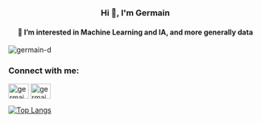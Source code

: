 <h3 align="center">Hi 👋, I'm Germain</h3>
<h4 align="center">👀 I’m interested in Machine Learning and IA, and more generally data</h4>
</h4>

<p align="left"> <img src="https://komarev.com/ghpvc/?username=germain-d&label=Profile%20views&color=0e75b6&style=flat" alt="germain-d" /> </p>


<h3 align="left">Connect with me:</h3>
<p align="left">
<a href="https://linkedin.com/in/germain-deffontaines" target="blank"><img align="center" src="https://raw.githubusercontent.com/rahuldkjain/github-profile-readme-generator/master/src/images/icons/Social/linked-in-alt.svg" alt="germain-deffontaines" height="30" width="40" /></a>
<a href="https://bento.me/germain-d" target="blank"><img align="center" src="https://global-uploads.webflow.com/6335b33630f88833a92915fc/63e501246a370e0d4462f2ed_herologo.png" alt="germain-deffontaines" height="30" width="40" /></a>
</p>


[![Top Langs](https://github-readme-stats-git-masterrstaa-rickstaa.vercel.app/api/top-langs/?username=germain-d&theme=radical)](https://github.com/germain-d/github-readme-stats)






